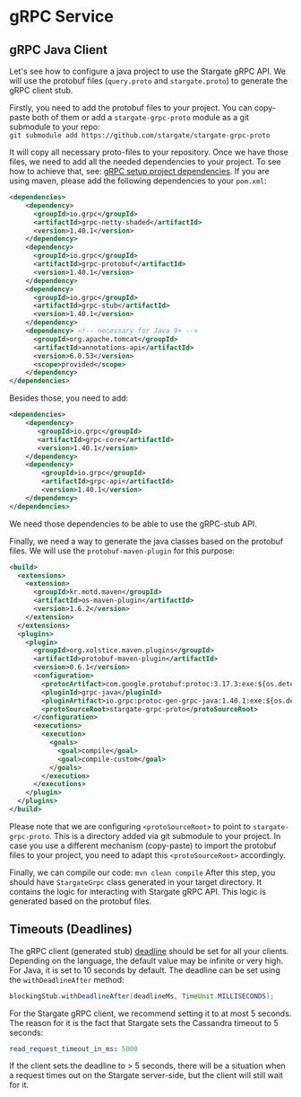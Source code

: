 # gRPC Service

## gRPC Java Client 

Let's see how to configure a java project to use the Stargate gRPC API.
We will use the protobuf files (`query.proto` and `stargate.proto`) to generate the gRPC client stub.

Firstly, you need to add the protobuf files to your project. 
You can copy-paste both of them or add a `stargate-grpc-proto` module as a git submodule to your repo:   
`git submodule add https://github.com/stargate/stargate-grpc-proto`

It will copy all necessary proto-files to your repository.
Once we have those files, we need to add all the needed dependencies to your project.
To see how to achieve that, see: [gRPC setup project dependencies].
If you are using maven, please add the following dependencies to your `pom.xml`:
```xml
<dependencies>
    <dependency>
      <groupId>io.grpc</groupId>
      <artifactId>grpc-netty-shaded</artifactId>
      <version>1.40.1</version>
    </dependency>
    <dependency>
      <groupId>io.grpc</groupId>
      <artifactId>grpc-protobuf</artifactId>
      <version>1.40.1</version>
    </dependency>
    <dependency>
      <groupId>io.grpc</groupId>
      <artifactId>grpc-stub</artifactId>
      <version>1.40.1</version>
    </dependency>
    <dependency> <!-- necessary for Java 9+ -->
      <groupId>org.apache.tomcat</groupId>
      <artifactId>annotations-api</artifactId>
      <version>6.0.53</version>
      <scope>provided</scope>
    </dependency>
</dependencies>
```

Besides those, you need to add:
```xml
<dependencies>
    <dependency>
       <groupId>io.grpc</groupId>
       <artifactId>grpc-core</artifactId>
       <version>1.40.1</version>
    </dependency>
    <dependency>
        <groupId>io.grpc</groupId>
        <artifactId>grpc-api</artifactId>
        <version>1.40.1</version>
    </dependency>
</dependencies>
```
We need those dependencies to be able to use the gRPC-stub API. 

Finally, we need a way to generate the java classes based on the protobuf files.
We will use the `protobuf-maven-plugin` for this purpose:

```xml
<build>
  <extensions>
    <extension>
      <groupId>kr.motd.maven</groupId>
      <artifactId>os-maven-plugin</artifactId>
      <version>1.6.2</version>
    </extension>
  </extensions>
  <plugins>
    <plugin>
      <groupId>org.xolstice.maven.plugins</groupId>
      <artifactId>protobuf-maven-plugin</artifactId>
      <version>0.6.1</version>
      <configuration>
        <protocArtifact>com.google.protobuf:protoc:3.17.3:exe:${os.detected.classifier}</protocArtifact>
        <pluginId>grpc-java</pluginId>
        <pluginArtifact>io.grpc:protoc-gen-grpc-java:1.40.1:exe:${os.detected.classifier}</pluginArtifact>
        <protoSourceRoot>stargate-grpc-proto</protoSourceRoot>
      </configuration>
      <executions>
        <execution>
          <goals>
            <goal>compile</goal>
            <goal>compile-custom</goal>
          </goals>
        </execution>
      </executions>
    </plugin>
  </plugins>
</build>
```

Please note that we are configuring `<protoSourceRoot>` to point to `stargate-grpc-proto`.
This is a directory added via git submodule to your project. 
In case you use a different mechanism (copy-paste) to import the protobuf files to your project,
you need to adapt this `<protoSourceRoot>` accordingly.

Finally, we can compile our code:
`mvn clean compile`
After this step, you should have `StargateGrpc` class generated in your target directory.
It contains the logic for interacting with Stargate gRPC API. This logic is generated based on the protobuf files.


## Timeouts (Deadlines)
The gRPC client (generated stub) [deadline] should be set for all your clients.
Depending on the language, the default value may be infinite or very high. 
For Java, it is set to 10 seconds by default.
The deadline can be set using the `withDeadlineAfter` method:
```java
blockingStub.withDeadlineAfter(deadlineMs, TimeUnit.MILLISECONDS);
```

For the Stargate gRPC client, we recommend setting it to at most 5 seconds.
The reason for it is the fact that Stargate sets the Cassandra timeout to 5 seconds:
```yaml
read_request_timeout_in_ms: 5000 
```
If the client sets the deadline to > 5 seconds, there will be a situation when a request times out on the Stargate server-side, but the client will still wait for it.

[deadline]: https://grpc.io/blog/deadlines/ 
[gRPC setup project dependencies]: https://github.com/grpc/grpc-java/blob/master/README.md#download